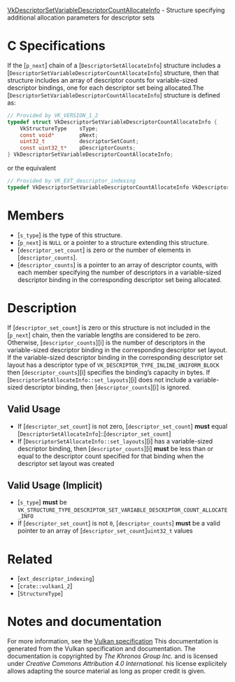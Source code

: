 [VkDescriptorSetVariableDescriptorCountAllocateInfo](https://www.khronos.org/registry/vulkan/specs/1.3-extensions/man/html/VkDescriptorSetVariableDescriptorCountAllocateInfo.html) - Structure specifying additional allocation parameters for descriptor sets

# C Specifications
If the [`p_next`] chain of a [`DescriptorSetAllocateInfo`] structure
includes a [`DescriptorSetVariableDescriptorCountAllocateInfo`]
structure, then that structure includes an array of descriptor counts for
variable-sized descriptor bindings, one for each descriptor set being
allocated.The [`DescriptorSetVariableDescriptorCountAllocateInfo`] structure is
defined as:
```c
// Provided by VK_VERSION_1_2
typedef struct VkDescriptorSetVariableDescriptorCountAllocateInfo {
    VkStructureType    sType;
    const void*        pNext;
    uint32_t           descriptorSetCount;
    const uint32_t*    pDescriptorCounts;
} VkDescriptorSetVariableDescriptorCountAllocateInfo;
```
or the equivalent
```c
// Provided by VK_EXT_descriptor_indexing
typedef VkDescriptorSetVariableDescriptorCountAllocateInfo VkDescriptorSetVariableDescriptorCountAllocateInfoEXT;
```

# Members
- [`s_type`] is the type of this structure.
- [`p_next`] is `NULL` or a pointer to a structure extending this structure.
- [`descriptor_set_count`] is zero or the number of elements in [`descriptor_counts`].
- [`descriptor_counts`] is a pointer to an array of descriptor counts, with each member specifying the number of descriptors in a variable-sized descriptor binding in the corresponding descriptor set being allocated.

# Description
If [`descriptor_set_count`] is zero or this structure is not included in the
[`p_next`] chain, then the variable lengths are considered to be zero.
Otherwise, [`descriptor_counts`][i] is the number of descriptors in the
variable-sized descriptor binding in the corresponding descriptor set
layout.
If the variable-sized descriptor binding in the corresponding descriptor set
layout has a descriptor type of
`VK_DESCRIPTOR_TYPE_INLINE_UNIFORM_BLOCK` then
[`descriptor_counts`][i] specifies the binding’s capacity in bytes.
If [`DescriptorSetAllocateInfo::set_layouts`][i] does not include
a variable-sized descriptor binding, then [`descriptor_counts`][i] is
ignored.
## Valid Usage
-    If [`descriptor_set_count`] is not zero, [`descriptor_set_count`] **must**  equal [`DescriptorSetAllocateInfo`]::[`descriptor_set_count`]
-    If [`DescriptorSetAllocateInfo::set_layouts`][i] has a variable-sized descriptor binding, then [`descriptor_counts`][i]  **must**  be less than or equal to the descriptor count specified for that binding when the descriptor set layout was created

## Valid Usage (Implicit)
-  [`s_type`] **must**  be `VK_STRUCTURE_TYPE_DESCRIPTOR_SET_VARIABLE_DESCRIPTOR_COUNT_ALLOCATE_INFO`
-    If [`descriptor_set_count`] is not `0`, [`descriptor_counts`] **must**  be a valid pointer to an array of [`descriptor_set_count`]`uint32_t` values

# Related
- [`ext_descriptor_indexing`]
- [`crate::vulkan1_2`]
- [`StructureType`]

# Notes and documentation
For more information, see the [Vulkan specification](https://www.khronos.org/registry/vulkan/specs/1.3-extensions/html/vkspec.html)
This documentation is generated from the Vulkan specification and documentation.
The documentation is copyrighted by *The Khronos Group Inc.* and is licensed under *Creative Commons Attribution 4.0 International*.
his license explicitely allows adapting the source material as long as proper credit is given.
        
